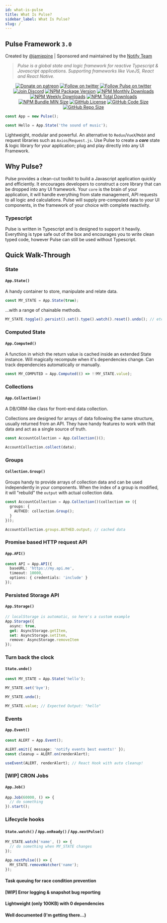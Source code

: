 ```yaml
---
id: what-is-pulse
title: What Is Pulse?
sidebar_label: What Is Pulse?
slug: /
---
```

## Pulse Framework `3.0`

Created by [@jamiepine](https://twitter.com/jamiepine) | Sponsored and maintained by the [Notify Team](https://notify.me)

> _Pulse is a global state and logic framework for reactive Typescript & Javascript applications. Supporting frameworks like VueJS, React and React Native._

<p align="center">
  <a href="https://patreon.com/jamiepine"><img src="https://img.shields.io/badge/donate-patreon-F96854.svg" alt="Donate on patreon"/></a>
  <a href="https://twitter.com/jamiepine"><img src="https://img.shields.io/twitter/follow/jamiepine.svg?label=Jamie's Twitter" alt="Follow on twitter"/></a>
  <a href="https://twitter.com/pulseframework"><img src="https://img.shields.io/twitter/follow/pulseframework.svg?label=Pulse+Twitter" alt="Follow Pulse on twitter"/></a>
  <a href="https://discord.gg/RjG8ShB"><img src="https://discordapp.com/api/guilds/658189217746255881/embed.png" alt="Join Discord"/></a>
  <a href="https://www.npmjs.com/org/pulsejs"><img src="https://img.shields.io/npm/v/@pulsejs/core.svg" alt="NPM Package Version"/></a>
  <a href="https://www.npmjs.com/org/pulsejs"><img src="https://img.shields.io/npm/dm/@pulsejs/core.svg" alt="NPM Monthly Downloads"/></a>
  <a href="https://www.npmjs.com/org/pulsejs"><img src="https://img.shields.io/npm/dw/@pulsejs/core.svg" alt="NPM Weekly Downloads"/></a>
  <a href="https://www.npmjs.com/org/pulsejs"><img src="https://img.shields.io/npm/dt/@pulsejs/core.svg" alt="NPM Total Downloads"/></a>
  <a href="https://www.npmjs.com/org/pulsejs"><img src="https://img.shields.io/bundlephobia/min/@pulsejs/core" alt="NPM Bundle MIN Size"/></a>
  <a href="https://github.com/@pulsejs/core"><img src="https://img.shields.io/github/license/pulse-framework/pulse.svg" alt="GitHub License"/></a>
  <a href="https://github.com/@pulsejs/core"><img src="https://img.shields.io/github/languages/code-size/pulse-framework/pulse.svg" alt="GitHub Code Size"/></a>
  <a href="https://github.com/@pulsejs/core"><img src="https://img.shields.io/github/repo-size/pulse-framework/pulse.svg" alt="GitHub Repo Size"/></a>
</p>

```ts
const App = new Pulse();

const Hello = App.State('the sound of music');
```

Lightweight, modular and powerful. An alternative to `Redux`/`VueX`/`MobX` and request libraries such as `Axios`/`Request.js`. Use Pulse to create a **_core_** state & logic library for your application; plug and play directly into any UI Framework.

## Why Pulse?

Pulse provides a clean-cut toolkit to build a Javascript application quickly and efficiently. It encourages developers to construct a core library that can be dropped into any UI framework. Your `core` is the brain of your application, it will handle everything from state management, API requests to all logic and calculations. Pulse will supply pre-computed data to your UI components, in the framework of your choice with complete reactivity.

### Typescript

Pulse is written in Typescript and is designed to support it heavily. Everything is type safe out of the box and encourages you to write clean typed code, however Pulse can still be used without Typescript.

## Quick Walk-Through

### **State** 

#### `App.State()`

A handy container to store, manipulate and relate data.

```ts
const MY_STATE = App.State(true);
```

...with a range of chainable methods.

```js
MY_STATE.toggle().persist().set().type().watch().reset().undo(); // etc...
```

### Computed State 

#### `App.Computed()`

A function in which the return value is cached inside an extended State instance. Will magically recompute when it's dependencies change. Can track dependencies automatically or manually.

```ts
const MY_COMPUTED = App.Computed(() => !!MY_STATE.value);
```

### Collections 

#### `App.Collection()`

A DB/ORM-like class for front-end data collection.

Collections are designed for arrays of data following the same structure, usually returned from an API. They have handy features to work with that data and act as a single source of truth.

```ts
const AccountCollection = App.Collection()();

AccountCollection.collect(data);
```

### Groups 

#### `Collection.Group()`

Groups handy to provide arrays of collection data and can be used independently in your components. When the index of a group is modified, it will "rebuild" the `output` with actual collection data.

```ts
const AccountCollection = App.Collection()(collection => ({
  groups: {
    AUTHED: collection.Group();
  }
}));

AccountCollection.groups.AUTHED.output; // cached data
```

### Promise based HTTP request API 

#### `App.API()`

```ts
const API = App.API({
  baseURL: 'https://my.api.me',
  timeout: 10000,
  options: { credentials: 'include' }
});
```

### Persisted Storage API 

#### `App.Storage()`

```ts
// localStorage is automatic, so here's a custom example
App.Storage({
  async: true,
  get: AsyncStorage.getItem,
  set: AsyncStorage.setItem,
  remove: AsyncStorage.removeItem
});
```

### **Turn back the clock** 

#### `State.undo()`

```ts
const MY_STATE = App.State('hello');

MY_STATE.set('bye');

MY_STATE.undo();

MY_STATE.value; // Expected Output: "hello"
```

### **Events** 

#### `App.Event()`

```ts
const ALERT = App.Event();

ALERT.emit({ message: 'notify events best events!' });
const cleanup = ALERT.on(renderAlert);

useEvent(ALERT, renderAlert); // React Hook with auto cleanup!
```

### **[WIP]** CRON Jobs 

#### `App.Job()`

```ts
App.Job(60000, () => {
  // do something
}).start();
```

### Lifecycle hooks

#### `State.watch()` / `App.onReady()` / `App.nextPulse()`

```ts
MY_STATE.watch('name', () => {
  // do something when MY_STATE changes
});

App.nextPulse(() => {
  MY_STATE.removeWatcher('name');
});
```

#### Task queuing for race condition prevention

#### [WIP] Error logging & snapshot bug reporting

#### Lightweight (only 100KB) with 0 dependencies

#### Well documented (I'm getting there...)
